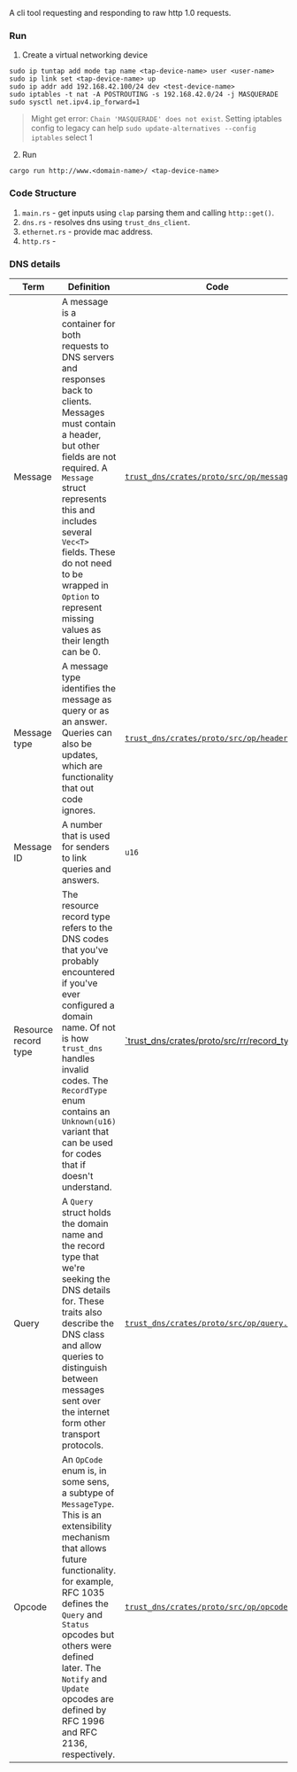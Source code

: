 A cli tool requesting and responding to raw http 1.0 requests.


### Run
1. Create a virtual networking device 
```
sudo ip tuntap add mode tap name <tap-device-name> user <user-name>
sudo ip link set <tap-device-name> up
sudo ip addr add 192.168.42.100/24 dev <test-device-name>
sudo iptables -t nat -A POSTROUTING -s 192.168.42.0/24 -j MASQUERADE
sudo sysctl net.ipv4.ip_forward=1
```
> Might get error: `Chain 'MASQUERADE' does not exist`.
> Setting iptables config to legacy can help `sudo update-alternatives --config iptables` select 1
2. Run
```
cargo run http://www.<domain-name>/ <tap-device-name>
```

### Code Structure 
1. `main.rs` - get inputs using `clap` parsing them and calling `http::get()`.
2. `dns.rs` - resolves dns using `trust_dns_client`.
3. `ethernet.rs` - provide mac address.
4. `http.rs` - 

### DNS details
|Term|Definition|Code|
|-|-|-|
|Message| A message is a container for both requests to DNS servers and responses back to clients. Messages must contain a header, but other fields are not required. A `Message` struct represents this and includes several `Vec<T>` fields. These do not need to be wrapped in `Option` to represent missing values as their length can be 0.|[`trust_dns/crates/proto/src/op/message.rs`](https://github.com/bluejekyll/trust-dns/blob/05f9642f335070e00693d16817184752db1f62e2/crates/proto/src/op/message.rs#L65)|
|Message type| A message type identifies the message as query or as an answer. Queries can also be updates, which are functionality that out code ignores.|[`trust_dns/crates/proto/src/op/header.rs`](https://github.com/bluejekyll/trust-dns/blob/05f9642f335070e00693d16817184752db1f62e2/crates/proto/src/op/header.rs#L86)|
|Message ID| A number that is used for senders to link queries and answers.| `u16`|
|Resource record type| The resource record type refers to the DNS codes that you've probably encountered if you've ever configured a domain name. Of not is how `trust_dns` handles invalid codes. The `RecordType` enum contains an `Unknown(u16)` variant that can be used for codes that if doesn't understand.| [`trust_dns/crates/proto/src/rr/record_type.rs](https://github.com/bluejekyll/trust-dns/blob/95b2dee327ade007bf317ca98bbd3b24c0bdd096/crates/proto/src/rr/record_type.rs#L33)|
|Query| A `Query` struct holds the domain name and the record type that we're seeking the DNS details for. These traits also describe the DNS class and allow queries to distinguish between messages sent over the internet form other transport protocols.|  [`trust_dns/crates/proto/src/op/query.rs`](https://github.com/bluejekyll/trust-dns/blob/37d4a966db2dd67bc640bef0d6dcd5a37375d562/crates/proto/src/op/query.rs#L62)|
|Opcode| An `OpCode` enum is, in some sens, a subtype of `MessageType`. This is an extensibility mechanism that allows future functionality. for example, RFC 1035 defines the `Query` and `Status` opcodes but others were defined later. The `Notify` and `Update` opcodes are defined by RFC 1996 and RFC 2136, respectively.|[`trust_dns/crates/proto/src/op/opcode.rs`](https://github.com/bluejekyll/trust-dns/blob/37d4a966db2dd67bc640bef0d6dcd5a37375d562/crates/proto/src/op/op_code.rs#L33)|